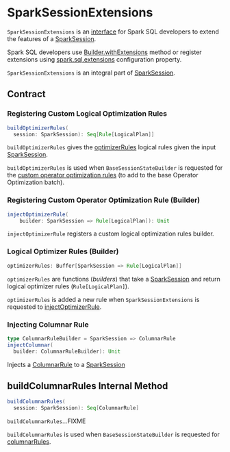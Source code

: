 # SparkSessionExtensions

`SparkSessionExtensions` is an [interface](#contract) for Spark SQL developers to extend the features of a [SparkSession](SparkSession.md).

Spark SQL developers use [Builder.withExtensions](SparkSession-Builder.md#withExtensions) method or register extensions using [spark.sql.extensions](StaticSQLConf.md#spark.sql.extensions) configuration property.

`SparkSessionExtensions` is an integral part of [SparkSession](SparkSession.md#extensions).

## Contract

### <span id="buildOptimizerRules"> Registering Custom Logical Optimization Rules

```scala
buildOptimizerRules(
  session: SparkSession): Seq[Rule[LogicalPlan]]
```

`buildOptimizerRules` gives the [optimizerRules](#optimizerRules) logical rules given the input [SparkSession](SparkSession.md).

`buildOptimizerRules` is used when `BaseSessionStateBuilder` is requested for the [custom operator optimization rules](BaseSessionStateBuilder.md#customOperatorOptimizationRules) (to add to the base Operator Optimization batch).

### <span id="injectOptimizerRule"> Registering Custom Operator Optimization Rule (Builder)

```scala
injectOptimizerRule(
    builder: SparkSession => Rule[LogicalPlan]): Unit
```

`injectOptimizerRule` registers a custom logical optimization rules builder.

### <span id="optimizerRules"> Logical Optimizer Rules (Builder)

```scala
optimizerRules: Buffer[SparkSession => Rule[LogicalPlan]]
```

`optimizerRules` are functions (_builders_) that take a [SparkSession](SparkSession.md) and return logical optimizer rules (`Rule[LogicalPlan]`).

`optimizerRules` is added a new rule when `SparkSessionExtensions` is requested to [injectOptimizerRule](#injectOptimizerRule).

### <span id="injectColumnar"> Injecting Columnar Rule

```scala
type ColumnarRuleBuilder = SparkSession => ColumnarRule
injectColumnar(
  builder: ColumnarRuleBuilder): Unit
```

Injects a [ColumnarRule](ColumnarRule.md) to a [SparkSession](SparkSession.md)

## <span id="buildColumnarRules"> buildColumnarRules Internal Method

```scala
buildColumnarRules(
  session: SparkSession): Seq[ColumnarRule]
```

`buildColumnarRules`...FIXME

`buildColumnarRules` is used when `BaseSessionStateBuilder` is requested for [columnarRules](BaseSessionStateBuilder.md#columnarRules).
